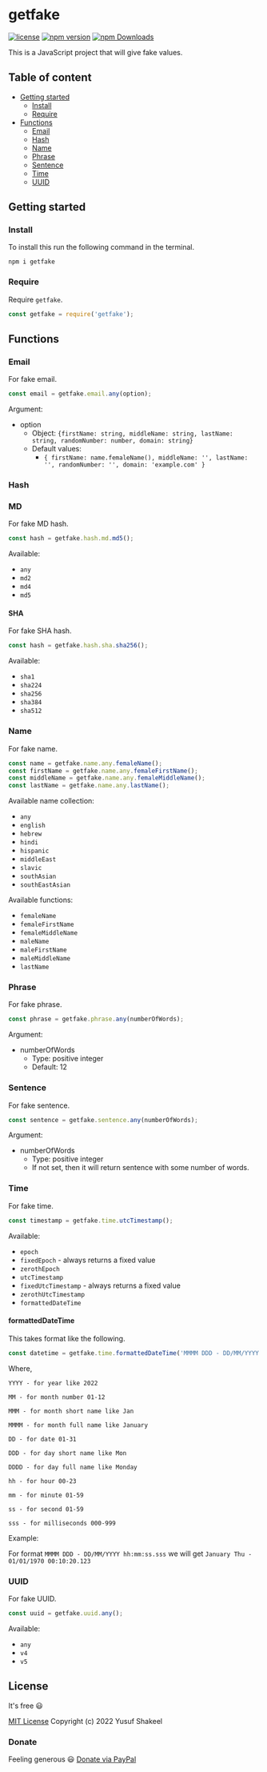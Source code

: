 # getfake

[![license](https://img.shields.io/badge/license-MIT-blue.svg)](https://github.com/yusufshakeel/getfake)
[![npm version](https://img.shields.io/badge/npm-0.6.0-blue.svg)](https://www.npmjs.com/package/getfake)
[![npm Downloads](https://img.shields.io/npm/dm/getfake.svg)](https://www.npmjs.com/package/getfake)

This is a JavaScript project that will give fake values.

## Table of content

* [Getting started](#getting-started)
  * [Install](#install)
  * [Require](#require)
* [Functions](#functions)
  * [Email](#email)
  * [Hash](#hash)
  * [Name](#name)
  * [Phrase](#phrase)
  * [Sentence](#sentence)
  * [Time](#time)
  * [UUID](#uuid)


## Getting started

### Install

To install this run the following command in the terminal.

```shell
npm i getfake
```

### Require

Require `getfake`.

```javascript
const getfake = require('getfake');
```

## Functions

### Email

For fake email.

```javascript
const email = getfake.email.any(option);
```

Argument:

* option
  * Object: `{firstName: string, middleName: string, lastName: string, randomNumber: number, domain: string}`
  * Default values:
    * `{ firstName: name.femaleName(), middleName: '', lastName: '', randomNumber: '', domain: 'example.com' }`


### Hash

### MD

For fake MD hash.

```javascript
const hash = getfake.hash.md.md5();
```

Available:

* `any`
* `md2`
* `md4`
* `md5`

#### SHA

For fake SHA hash.

```javascript
const hash = getfake.hash.sha.sha256();
```

Available:

* `sha1`
* `sha224`
* `sha256`
* `sha384`
* `sha512`

### Name

For fake name.

```javascript
const name = getfake.name.any.femaleName();
const firstName = getfake.name.any.femaleFirstName();
const middleName = getfake.name.any.femaleMiddleName();
const lastName = getfake.name.any.lastName();
```

Available name collection:

* `any`
* `english`
* `hebrew`
* `hindi`
* `hispanic`
* `middleEast`
* `slavic`
* `southAsian`
* `southEastAsian`

Available functions:

* `femaleName`
* `femaleFirstName`
* `femaleMiddleName`
* `maleName`
* `maleFirstName`
* `maleMiddleName`
* `lastName`

### Phrase

For fake phrase.

```javascript
const phrase = getfake.phrase.any(numberOfWords);
```

Argument:
* numberOfWords
  * Type: positive integer
  * Default: 12

### Sentence

For fake sentence.

```javascript
const sentence = getfake.sentence.any(numberOfWords);
```

Argument:
* numberOfWords
  * Type: positive integer
  * If not set, then it will return sentence with some number of words.

### Time

For fake time.

```javascript
const timestamp = getfake.time.utcTimestamp();
```

Available:

* `epoch`
* `fixedEpoch` - always returns a fixed value
* `zerothEpoch`
* `utcTimestamp`
* `fixedUtcTimestamp` - always returns a fixed value
* `zerothUtcTimestamp`
* `formattedDateTime`

#### formattedDateTime

This takes format like the following.

```javascript
const datetime = getfake.time.formattedDateTime('MMMM DDD - DD/MM/YYYY hh:mm:ss.sss');
```

Where,

```text
YYYY - for year like 2022

MM - for month number 01-12

MMM - for month short name like Jan

MMMM - for month full name like January

DD - for date 01-31

DDD - for day short name like Mon

DDDD - for day full name like Monday

hh - for hour 00-23

mm - for minute 01-59

ss - for second 01-59

sss - for milliseconds 000-999
```

Example: 

For format `MMMM DDD - DD/MM/YYYY hh:mm:ss.sss` we will get `January Thu - 01/01/1970 00:10:20.123`

### UUID

For fake UUID.

```javascript
const uuid = getfake.uuid.any();
```

Available:

* `any`
* `v4`
* `v5`


## License

It's free :smiley:

[MIT License](https://github.com/yusufshakeel/getfake/blob/main/LICENSE) Copyright (c) 2022 Yusuf Shakeel

### Donate

Feeling generous :smiley: [Donate via PayPal](https://www.paypal.me/yusufshakeel)